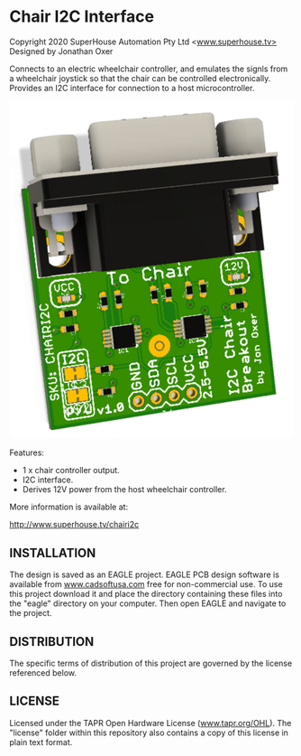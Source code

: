 Chair I2C Interface
===================
Copyright 2020 SuperHouse Automation Pty Ltd <www.superhouse.tv>  
Designed by Jonathan Oxer

Connects to an electric wheelchair controller, and emulates the signls
from a wheelchair joystick so that the chair can be controlled
electronically. Provides an I2C interface for connection to a host
microcontroller.

![PCB render](CHAIRI2C-v1_0-oblique-render.jpg)

Features:

 * 1 x chair controller output.
 * I2C interface.
 * Derives 12V power from the host wheelchair controller.

More information is available at:

  http://www.superhouse.tv/chairi2c


INSTALLATION
------------
The design is saved as an EAGLE project. EAGLE PCB design software is
available from www.cadsoftusa.com free for non-commercial use. To use
this project download it and place the directory containing these files
into the "eagle" directory on your computer. Then open EAGLE and
navigate to the project.


DISTRIBUTION
------------
The specific terms of distribution of this project are governed by the
license referenced below.


LICENSE
-------
Licensed under the TAPR Open Hardware License (www.tapr.org/OHL).
The "license" folder within this repository also contains a copy of
this license in plain text format.
